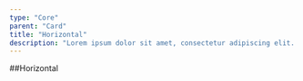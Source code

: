 ```yaml
---
type: "Core"
parent: "Card"
title: "Horizontal"
description: "Lorem ipsum dolor sit amet, consectetur adipiscing elit. Nunc tempus laoreet leo sit amet iaculis."
---
```


##Horizontal

<demo>
  <demovanilla src="inline/core/card/horizontal">
  </demovanilla>
</demo>
